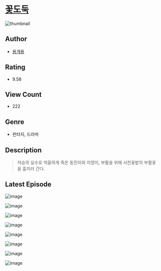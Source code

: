 # [꽃도둑](https://comic.naver.com/challenge/list?titleId=810041)
![thumbnail](https://image-comic.pstatic.net/user_contents_data/challenge_comic/2023/05/23/347107/upload_3991935501366341682_480x623.jpeg)

## Author
- [용개용](https://comic.naver.com/artistTitle?id=347107)

## Rating
- 9.58

## View Count
- 222

## Genre
- 판타지, 드라마

## Description
> 저승의 실수로 억울하게 죽은 동진이와 지영이, 부활을 위해 서천꽃밭의 부활꽃을 훔치러 간다.


## Latest Episode
![image](https://image-comic.pstatic.net/user_contents_data/challenge_comic/2023/05/23/347107/upload_7018355567586521654.jpeg)

![image](https://image-comic.pstatic.net/user_contents_data/challenge_comic/2023/05/23/347107/upload_7076952944689689911.jpeg)

![image](https://image-comic.pstatic.net/user_contents_data/challenge_comic/2023/05/23/347107/upload_3473464096152117814.jpeg)

![image](https://image-comic.pstatic.net/user_contents_data/challenge_comic/2023/05/23/347107/upload_3558519035076895025.jpeg)

![image](https://image-comic.pstatic.net/user_contents_data/challenge_comic/2023/05/23/347107/upload_3918801511150412082.jpeg)

![image](https://image-comic.pstatic.net/user_contents_data/challenge_comic/2023/05/23/347107/upload_7018124670211929906.jpeg)

![image](https://image-comic.pstatic.net/user_contents_data/challenge_comic/2023/05/23/347107/upload_7364342177128855344.jpeg)

![image](https://image-comic.pstatic.net/user_contents_data/challenge_comic/2023/05/23/347107/upload_7219889645212230704.jpeg)
